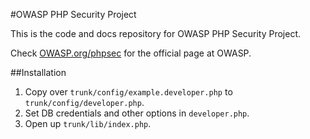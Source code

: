 #OWASP PHP Security Project

This is the code and docs repository for OWASP PHP Security Project. 

Check [OWASP.org/phpsec](https://owasp.org/index.php/phpsec) for the official page at OWASP.

##Installation

1. Copy over `trunk/config/example.developer.php` to `trunk/config/developer.php`.
1. Set DB credentials and other options in `developer.php`.
1. Open up `trunk/lib/index.php`.